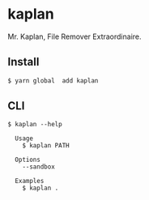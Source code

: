 # kaplan

Mr. Kaplan, File Remover Extraordinaire.

## Install

```bash
$ yarn global  add kaplan
```


## CLI

```
$ kaplan --help

  Usage
    $ kaplan PATH

  Options
    --sandbox

  Examples
    $ kaplan .
```
